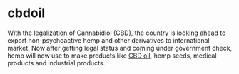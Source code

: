 # cbdoil
With the legalization of Cannabidiol (CBD), the country is looking ahead to export non-psychoactive hemp and other derivatives to international market. Now after getting legal status and coming under government check, hemp will now use to make products like [CBD oil](https://cbdoils.pk/), hemp seeds, medical products and industrial products.
